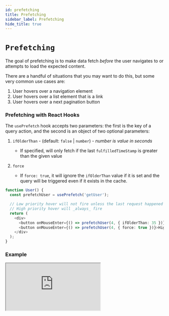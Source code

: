```yaml
---
id: prefetching
title: Prefetching
sidebar_label: Prefetching
hide_title: true
---
```


# `Prefetching`

The goal of prefetching is to make data fetch _before_ the user navigates to or attempts to load the expected content.

There are a handful of situations that you may want to do this, but some very common use cases are:

1. User hovers over a navigation element
2. User hovers over a list element that is a link
3. User hovers over a next pagination button

### Prefetching with React Hooks

The `usePrefetch` hook accepts two parameters: the first is the key of a query action, and the second is an object of two optional parameters:

1. `ifOlderThan` - (default: `false` | `number`) - _number is value in seconds_

   - If specified, will only fetch if the last `fulfilledTimeStamp` is greater than the given value

2. `force`

   - If `force: true`, it will ignore the `ifOlderThan` value if it is set and the query will be triggered even if it exists in the cache.

```ts title="usePrefetch Example"
function User() {
  const prefetchUser = usePrefetch('getUser');

  // Low priority hover will not fire unless the last request happened more than 35s ago
  // High priority hover will _always_ fire
  return (
    <div>
      <button onMouseEnter={() => prefetchUser(4, { ifOlderThan: 35 })}>Low priority</button>
      <button onMouseEnter={() => prefetchUser(4, { force: true })}>High priority</button>
    </div>
  );
}
```

### Example

<iframe
  src="https://codesandbox.io/embed/concepts-polling-gorpg?fontsize=14&hidenavigation=1&theme=dark"
  style={{ width: '100%', height: '600px', border: 0, borderRadius: '4px', overflow: 'hidden' }}
  title="rtk-query-react-hooks-example"
  allow="geolocation; microphone; camera; midi; vr; accelerometer; gyroscope; payment; ambient-light-sensor; encrypted-media; usb"
  sandbox="allow-modals allow-forms allow-popups allow-scripts allow-same-origin"
></iframe>
